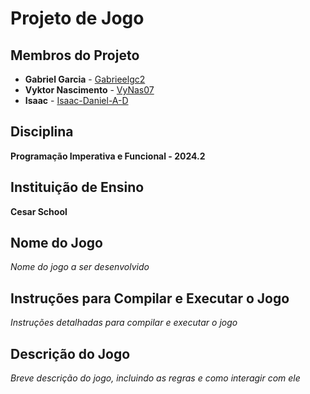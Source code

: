 # Projeto de Jogo

## Membros do Projeto
- **Gabriel Garcia** - [Gabrieelgc2](https://github.com/Gabrieelgc2)
- **Vyktor Nascimento** - [VyNas07](https://github.com/VyNas07/VyNas07)
- **Isaac** - [Isaac-Daniel-A-D](https://github.com/Isaac-Daniel-A-D)

## Disciplina
**Programação Imperativa e Funcional - 2024.2**

## Instituição de Ensino
**Cesar School**

## Nome do Jogo
*Nome do jogo a ser desenvolvido*

## Instruções para Compilar e Executar o Jogo
*Instruções detalhadas para compilar e executar o jogo*

## Descrição do Jogo
*Breve descrição do jogo, incluindo as regras e como interagir com ele*
